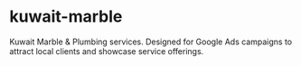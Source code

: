 # kuwait-marble
 Kuwait Marble &amp; Plumbing services. Designed for Google Ads campaigns to attract local clients and showcase service offerings.
